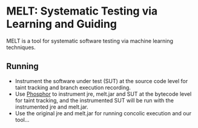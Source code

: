 MELT: Systematic Testing via Learning and Guiding
======

MELT is a tool for systematic software testing via machine learning techniques.


Running
------
* Instrument the software under test (SUT) at the source code level for taint tracking and branch execution recording.
* Use [Phosphor](https://github.com/Programming-Systems-Lab/phosphor) to instrument jre, melt.jar and SUT at the bytecode level for taint tracking, and the instrumented SUT will be run with the instrumented jre and melt.jar.
* Use the original jre and melt.jar for running concolic execution and our tool...
